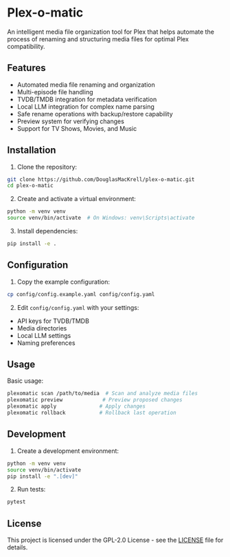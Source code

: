 # Plex-o-matic

An intelligent media file organization tool for Plex that helps automate the process of renaming and structuring media files for optimal Plex compatibility.

## Features

- Automated media file renaming and organization
- Multi-episode file handling
- TVDB/TMDB integration for metadata verification
- Local LLM integration for complex name parsing
- Safe rename operations with backup/restore capability
- Preview system for verifying changes
- Support for TV Shows, Movies, and Music

## Installation

1. Clone the repository:
```bash
git clone https://github.com/DouglasMacKrell/plex-o-matic.git
cd plex-o-matic
```

2. Create and activate a virtual environment:
```bash
python -m venv venv
source venv/bin/activate  # On Windows: venv\Scripts\activate
```

3. Install dependencies:
```bash
pip install -e .
```

## Configuration

1. Copy the example configuration:
```bash
cp config/config.example.yaml config/config.yaml
```

2. Edit `config/config.yaml` with your settings:
- API keys for TVDB/TMDB
- Media directories
- Local LLM settings
- Naming preferences

## Usage

Basic usage:
```bash
plexomatic scan /path/to/media  # Scan and analyze media files
plexomatic preview             # Preview proposed changes
plexomatic apply              # Apply changes
plexomatic rollback           # Rollback last operation
```

## Development

1. Create a development environment:
```bash
python -m venv venv
source venv/bin/activate
pip install -e ".[dev]"
```

2. Run tests:
```bash
pytest
```

## License

This project is licensed under the GPL-2.0 License - see the [LICENSE](LICENSE) file for details. 
